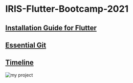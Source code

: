 # IRIS-Flutter-Bootcamp-2021

## [Installation Guide for Flutter](https://flutter.dev/docs/get-started/install)

## [Essential Git](https://github.com/IRIS-NITK/IRIS-RoR-Bootcamp-2020/blob/main/essential_git.md)

## [Timeline](/general/timeline.md)
![my project](https://user-images.githubusercontent.com/76653982/150633333-9988d190-5afc-43b4-9f6b-801ad9e3afd3.gif)

